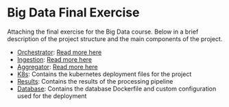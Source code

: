 # Big Data Final Exercise

Attaching the final exercise for the Big Data course. Below in a brief description of the project structure and the main components of the project.

- [Orchestrator](orchestrator): [Read more here](orchestrator/README.md)
- [Ingestion](ingestion): [Read more here](ingestion/README.md)
- [Aggregator](aggregator): [Read more here](aggregator/README.md)
- [K8s](k8s): Contains the kubernetes deployment files for the project
- [Results](results): Contains the results of the processing pipeline
- [Database](database): Contains the database Dockerfile and custom configuration used for the deployment
